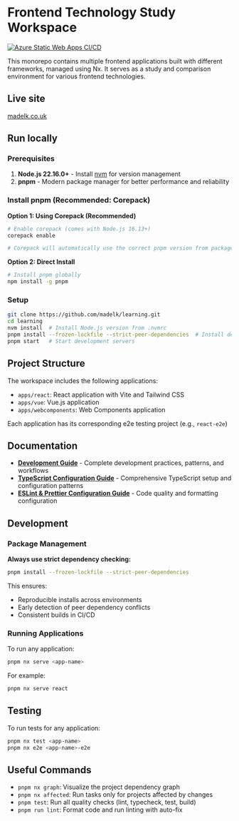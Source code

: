 # Frontend Technology Study Workspace

[![Azure Static Web Apps CI/CD](https://github.com/madelk/learning/actions/workflows/azure-static-web-apps-ambitious-plant-067cbd51e.yml/badge.svg)](https://github.com/madelk/learning/actions/workflows/azure-static-web-apps-ambitious-plant-067cbd51e.yml)

This monorepo contains multiple frontend applications built with different frameworks, managed using Nx. It serves as a study and comparison environment for various frontend technologies.

## Live site

[madelk.co.uk](https://www.madelk.co.uk)

## Run locally

### Prerequisites

1. **Node.js 22.16.0+** - Install [nvm](https://github.com/nvm-sh/nvm?tab=readme-ov-file#installing-and-updating) for version management
2. **pnpm** - Modern package manager for better performance and reliability

### Install pnpm (Recommended: Corepack)

**Option 1: Using Corepack (Recommended)**

```bash
# Enable corepack (comes with Node.js 16.13+)
corepack enable

# Corepack will automatically use the correct pnpm version from package.json
```

**Option 2: Direct Install**

```bash
# Install pnpm globally
npm install -g pnpm
```

### Setup

```bash
git clone https://github.com/madelk/learning.git
cd learning
nvm install  # Install Node.js version from .nvmrc
pnpm install --frozen-lockfile --strict-peer-dependencies  # Install dependencies with strict validation
pnpm start   # Start development servers
```

## Project Structure

The workspace includes the following applications:

- `apps/react`: React application with Vite and Tailwind CSS
- `apps/vue`: Vue.js application
- `apps/webcomponents`: Web Components application

Each application has its corresponding e2e testing project (e.g., `react-e2e`)

## Documentation

- **[Development Guide](docs/DEVELOPMENT_GUIDE.md)** - Complete development practices, patterns, and workflows
- **[TypeScript Configuration Guide](docs/TYPESCRIPT_CONFIG.md)** - Comprehensive TypeScript setup and configuration patterns
- **[ESLint & Prettier Configuration Guide](docs/ESLINT_PRETTIER_CONFIG.md)** - Code quality and formatting configuration

## Development

### Package Management

**Always use strict dependency checking:**

```bash
pnpm install --frozen-lockfile --strict-peer-dependencies
```

This ensures:

- Reproducible installs across environments
- Early detection of peer dependency conflicts
- Consistent builds in CI/CD

### Running Applications

To run any application:

```bash
pnpm nx serve <app-name>
```

For example:

```bash
pnpm nx serve react
```

## Testing

To run tests for any application:

```bash
pnpm nx test <app-name>
pnpm nx e2e <app-name>-e2e
```

## Useful Commands

- `pnpm nx graph`: Visualize the project dependency graph
- `pnpm nx affected`: Run tasks only for projects affected by changes
- `pnpm test`: Run all quality checks (lint, typecheck, test, build)
- `pnpm run lint`: Format code and run linting with auto-fix
